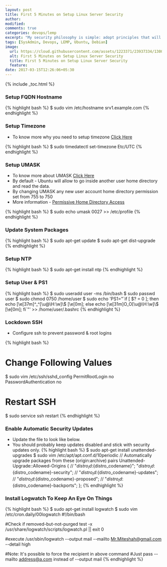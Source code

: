 ```yaml
---
layout: post
title: First 5 Minutes on Setup Linux Server Security
author:
modified:
comments: true
categories: devops/lemp
excerpt: "My security philosophy is simple: adopt principles that will protect you from the most frequent attack vectors. If you use your first 5 minutes on a server wisely, I believe you secure your server in much better way. "
tags: [SysAdmin, Devops, LEMP, Ubuntu, Debian]
image:
  url: https://cloud.githubusercontent.com/assets/1223371/23937334/1300d066-097d-11e7-9a74-df7a6eec2277.jpg
  alt: First 5 Minutes on Setup Linux Server Security
  title: First 5 Minutes on Setup Linux Server Security
  feature:
date: 2017-03-15T12:26:06+05:30
---
```



{% include _toc.html %}

### Setup FQDN Hostname

{% highlight bash %}
$ sudo vim /etc/hostname
srv1.example.com
{% endhighlight %}

### Setup Timezone

* To know more why you need to setup timezone <a href="http://yellerapp.com/posts/2015-01-12-the-worst-server-setup-you-can-make.html"> Click Here </a>

{% highlight bash %}
$ sudo timedatectl set-timezone Etc/UTC
{% endhighlight %}


### Setup UMASK

* To know more about UMASK <a href="/linux/basics/advanced-topics-in-users-groups-and-permissions/#default-permissions"> Click Here </a>
* By default - Ubuntu will allow to go inside another user home directory and read the data.
* By changing UMASK any new user account home directory permission set from 755 to 750
* More information - <a href="https://wiki.ubuntu.com/SecurityTeam/Policies#Permissive_Home_Directory_Access"> Permissive Home Directory Access
 </a>

{% highlight bash %}
$ sudo echo umask 0027 >> /etc/profile
{% endhighlight %}

### Update System Packages

{% highlight bash %}
$ sudo apt-get update
$ sudo apt-get dist-upgrade
{% endhighlight %}

### Setup NTP

{% highlight bash %}
$ sudo apt-get install ntp
{% endhighlight %}

### Setup User & PS1

{% highlight bash %}
$ sudo useradd user -ms /bin/bash
$ sudo passwd user
$ sudo chmod 0750 /home/user
$ sudo echo 'PS1="\`if [ \$? = 0 ]; then echo \[\e[37m\]^_^[\u@\H:\w]\\$ \[\e[0m\]; else echo \[\e[31m\]O_O[\u@\H:\w]\\$ \[\e[0m\]; fi\`"' >> /home/user/.bashrc
{% endhighlight %}

### Lockdown SSH

* Configure ssh to prevent password & root logins

{% highlight bash %}
# Change Following Values
$ sudo vim /etc/ssh/sshd_config
PermitRootLogin no
PasswordAuthentication no

# Restart SSH
$ sudo service ssh restart
{% endhighlight %}

### Enable Automatic Security Updates

* Update the file to look like below.
* You should probably keep updates disabled and stick with security updates only.
{% highlight bash %}
$ sudo apt-get install unattended-upgrades
$ sudo vim /etc/apt/apt.conf.d/10periodic
// Automatically upgrade packages from these (origin:archive) pairs
Unattended-Upgrade::Allowed-Origins {
//	"${distro_id}:${distro_codename}";
  	"${distro_id}:${distro_codename}-security";
//	"${distro_id}:${distro_codename}-updates";
//	"${distro_id}:${distro_codename}-proposed";
//	"${distro_id}:${distro_codename}-backports";
};
{% endhighlight %}

### Install Logwatch To Keep An Eye On Things

{% highlight bash %}
$ sudo apt-get install logwatch
$ sudo vim /etc/cron.daily/00logwatch
#!/bin/bash

#Check if removed-but-not-purged
test -x /usr/share/logwatch/scripts/logwatch.pl || exit 0

#execute
/usr/sbin/logwatch --output mail --mailto Mr.Miteshah@gmail.com --detail high

#Note: It's possible to force the recipient in above command
#Just pass --mailto address@a.com instead of --output mail
{% endhighlight %}
